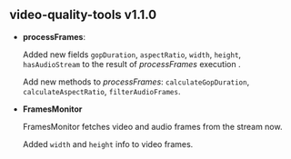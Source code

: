 ## video-quality-tools v1.1.0

* **processFrames**:
    
    Added new fields `gopDuration`, `aspectRatio`, `width`, `height`, `hasAudioStream` to the result of 
    _processFrames_ execution .
    
    Add new methods to _processFrames_: `calculateGopDuration`, `calculateAspectRatio`, `filterAudioFrames`.
    
* **FramesMonitor**

    FramesMonitor fetches video and audio frames from the stream now.
    
    Added `width` and `height` info to video frames.